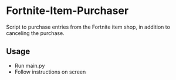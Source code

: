 # Fortnite-Item-Purchaser
Script to purchase entries from the Fortnite item shop, in addition to canceling the purchase.

## Usage
- Run main.py
- Follow instructions on screen
